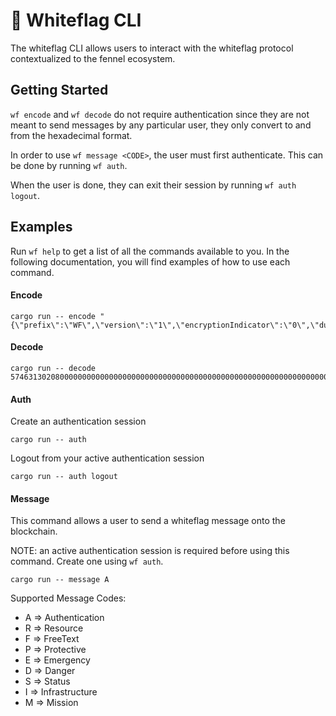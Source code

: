 # 👋 Whiteflag CLI

The whiteflag CLI allows users to interact with the whiteflag protocol contextualized to the fennel ecosystem.

## Getting Started

`wf encode` and `wf decode` do not require authentication since they are not meant to send messages by any particular user, they only convert to and from the hexadecimal format.

In order to use `wf message <CODE>`, the user must first authenticate. This can be done by running `wf auth`.

When the user is done, they can exit their session by running `wf auth logout`.

## Examples

Run `wf help` to get a list of all the commands available to you. In the following documentation, you will find examples of how to use each command.

#### Encode

```
cargo run -- encode "{\"prefix\":\"WF\",\"version\":\"1\",\"encryptionIndicator\":\"0\",\"duressIndicator\":\"0\",\"messageCode\":\"A\",\"referenceIndicator\":\"0\",\"referencedMessage\":\"0000000000000000000000000000000000000000000000000000000000000000\",\"verificationMethod\":\"1\",\"verificationData\":\"https://organisation.int/whiteflag\"}"
```

#### Decode

```
cargo run -- decode 5746313020800000000000000000000000000000000000000000000000000000000000000000b43a3a38399d1797b7b933b0b734b9b0ba34b7b71734b73a17bbb434ba32b33630b380
```

#### Auth

Create an authentication session

```
cargo run -- auth
```

Logout from your active authentication session

```
cargo run -- auth logout
```

#### Message

This command allows a user to send a whiteflag message onto the blockchain.

NOTE: an active authentication session is required before using this command. Create one using `wf auth`.

```
cargo run -- message A
```

Supported Message Codes:

- A => Authentication
- R => Resource
- F => FreeText
- P => Protective
- E => Emergency
- D => Danger
- S => Status
- I => Infrastructure
- M => Mission
